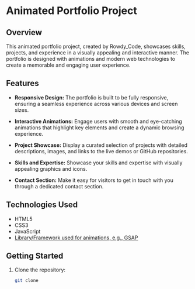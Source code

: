 # Animated Portfolio Project

## Overview

This animated portfolio project, created by Rowdy_Code, showcases skills, projects, and experience in a visually appealing and interactive manner. The portfolio is designed with animations and modern web technologies to create a memorable and engaging user experience.

## Features

- **Responsive Design:** The portfolio is built to be fully responsive, ensuring a seamless experience across various devices and screen sizes.

- **Interactive Animations:** Engage users with smooth and eye-catching animations that highlight key elements and create a dynamic browsing experience.

- **Project Showcase:** Display a curated selection of projects with detailed descriptions, images, and links to the live demos or GitHub repositories.

- **Skills and Expertise:** Showcase your skills and expertise with visually appealing graphics and icons.

- **Contact Section:** Make it easy for visitors to get in touch with you through a dedicated contact section.

## Technologies Used

- HTML5
- CSS3
- JavaScript
- [Library/Framework used for animations, e.g., GSAP](https://cdnjs.cloudflare.com/ajax/libs/gsap/3.12.4/gsap.min.js)

## Getting Started

1. Clone the repository:

   ```bash
   git clone 
